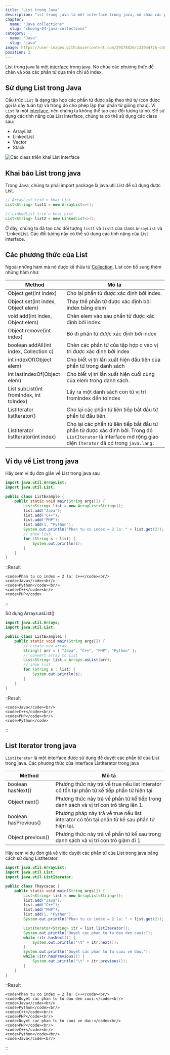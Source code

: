 ```yaml
---
title: "List trong Java"
description: "ist trong java là một interface trong java, nó chứa các phương thức để chèn và xóa các phần tử dựa trên chỉ số index."
chapter:
  name: "Java collections"
  slug: "chuong-04-java-collections"
category:
  name: "Java"
  slug: "java"
image: https://user-images.githubusercontent.com/29374426/133044726-cd098fdc-4a33-4f3f-a603-82ba49089dc9.png
position: 2
---
```


List trong java là một [interface](/bai-viet/java/interface-trong-java) trong java. Nó chứa các phương thức để chèn và xóa các phần tử dựa trên chỉ số index.

## Sử dụng List trong Java

Cấu trúc `List` là dạng tập hợp các phần tử được sắp theo thứ tự (còn được gọi là dãy tuần tự) và trong đó cho phép lặp (hai phần tử giống nhau). Vì `List` là một [interface](/bai-viet/java/interface-trong-java), nên chúng ta không thể tạo các đối tượng từ nó. Để sử dụng các tính năng của List interface, chúng ta có thể sử dụng các class sau:

- ArrayList
- LinkedList
- Vector
- Stack

![Các class triển khai List interface](https://user-images.githubusercontent.com/29374426/133044726-cd098fdc-4a33-4f3f-a603-82ba49089dc9.png)

## Khai báo List trong java

Trong Java, chúng ta phải import package là java.util.List để sử dụng được List.

```java
// ArrayList triển khai List
List<String> list1 = new ArrayList<>();

// LinkedList triển khai List
List<String> list2 = new LinkedList<>();
```

Ở đây, chúng ta đã tạo các đối tượng `list1` và `list2` của class `ArrayList` và `LinkedList. Các đối tượng này có thể sử dụng các tính năng của List interface.

## Các phương thức của List

Ngoài những hàm mà nó được kế thừa từ [Collection](/bai-viet/java/cac-collection-trong-java), List còn bổ sung thêm những hàm như:

| Method                                   | Mô tả                                                                                                                                                          |
| ---------------------------------------- | -------------------------------------------------------------------------------------------------------------------------------------------------------------- |
| Object get(int index)                    | Cho lại phần tử được xác định bởi index.                                                                                                                       |
| Object set(int index, Object elem)       | Thay thế phần tử được xác định bởi index bằng elem                                                                                                             |
| void add(int index, Object elem)         | Chèn elem vào sau phần tử được xác định bởi index.                                                                                                             |
| Object remove(int index)                 | Bỏ đi phần tử được xác định bởi index                                                                                                                          |
| boolean addAll(int index, Collection c)  | Chèn các phần tử của tập hợp c vào vị trí được xác định bởi index                                                                                              |
| int indexOf(Object elem)                 | Cho biết vị trí lần xuất hiện đầu tiên của phần tử trong danh sách                                                                                             |
| int lastIndexOf(Object elem)             | Cho biết vị trí lần xuất hiện cuối cùng của elem trong danh sách.                                                                                              |
| List subList(int fromIndex, int toIndex) | Lấy ra một danh sách con từ vị trí fromIndex đến toIndex                                                                                                       |
| ListIterator listIterator()              | Cho lại các phần tử liên tiếp bắt đầu từ phần tử đầu tiên.                                                                                                     |
| ListIterator listIterator(int index)     | Cho lại các phần tử liên tiếp bắt đầu từ phần tử được xác định bởi. Trong đó `ListIterator` là interface mở rộng giao diện `Iterator` đã có trong `java.lang.` |

## Ví dụ về List trong java

<div class="example">
Hãy xem ví dụ đơn giản về List trong java sau
</div>

```java
import java.util.ArrayList;
import java.util.List;

public class ListExample {
    public static void main(String args[]) {
        List<String> list = new ArrayList<String>();
        list.add("Java");
        list.add("C++");
        list.add("PHP");
        list.add(1, "Python");
        System.out.println("Phan tu co index = 2 la: " + list.get(2));
        // show list
        for (String s : list) {
            System.out.println(s);
        }
    }
}
```

::Result

    <code>Phan tu co index = 2 la: C++</code><br/>
    <code>Java</code><br/>
    <code>Python</code><br/>
    <code>C++</code><br/>
    <code>PHP</code>

::

<div class="example">Sử dụng Arrays.asList()</div>

```java
import java.util.Arrays;
import java.util.List;

public class ListExample1 {
    public static void main(String args[]) {
        // create new array
        String[] arr = { "Java", "C++", "PHP", "Python" };
        // convert array to List
        List<String> list = Arrays.asList(arr);
        // show list
        for (String s : list) {
            System.out.println(s);
        }
    }
}
```

::Result

    <code>Java</code><br/>
    <code>C++</code><br/>
    <code>PHP</code><br/>
    <code>Python</code>

::

## List Iterator trong java

`ListIterator` là một interface được sử dụng để duyệt các phần tử của List trong java. Các phương thức của interface ListIterator trong java

| Method                | Mô tả                                                                                       |
| --------------------- | ------------------------------------------------------------------------------------------- |
| boolean hasNext()     | Phương thức này trả về true nếu list interator có tồn tại phần tử kế tiếp phần tử hiện tại. |
| Object next()         | Phương thức này trả về phần tử kế tiếp trong danh sách và vị trí con trỏ tăng lên 1.        |
| boolean hasPrevious() | Phương pháp này trả về true nếu list interator có tồn tại phần tử kế sau phần tử hiện tại.  |
| Object previous()     | Phương thức này trả về phần tử kế sau trong danh sách và vị trí con trỏ giảm đi 1           |

<div class="example">Hãy xem ví dụ đơn giả về việc duyệt các phần tử của List trong java bằng cách sử dụng ListIterator</div>

```java
import java.util.ArrayList;
import java.util.List;
import java.util.ListIterator;

public class Thaycacac {
    public static void main(String args[]) {
        List<String> list = new ArrayList<String>();
        list.add("Java");
        list.add("C++");
        list.add("PHP");
        list.add(1, "Python");
        System.out.println("Phan tu co index = 2 la: " + list.get(2));

        ListIterator<String> itr = list.listIterator();
        System.out.println("Duyet cac phan tu tu dau den cuoi:");
        while (itr.hasNext()) {
            System.out.println("\t" + itr.next());
        }
        System.out.println("Duyet cac phan tu tu cuoi ve dau:");
        while (itr.hasPrevious()) {
            System.out.println("\t" + itr.previous());
        }
    }
}
```

::Result

    <code>Phan tu co index = 2 la: C++</code><br/>
    <code>Duyet cac phan tu tu dau den cuoi:</code><br/>
    <code>Java</code><br/>
    <code>Python</code><br/>
    <code>C++</code><br/>
    <code>PHP</code><br/>
    <code>Duyet cac phan tu tu cuoi ve dau:</code><br/>
    <code>PHP</code><br/>
    <code>C++</code><br/>
    <code>Python</code><br/>
    <code>Java</code><br/>

::
